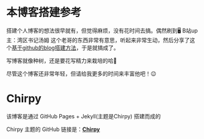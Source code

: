 # 本博客搭建参考

搭建个人博客的想法很早就有，但觉得麻烦，没有花时间去搞。偶然刷到:desktop_computer: B站up主：湾区书记汤姆  这个老哥的东西非常有意思，听起来非常生动，然后分享了这个[基于github的blog搭建方法](https://www.bilibili.com/video/BV14S4y1N7Yr?spm_id_from=333.880.my_history.page.click)，于是就搞成了。

写博客就像种树，还是要花写精力来栽培的哈:deciduous_tree:

尽管这个博客还非常年轻，但请给我更多的时间来丰富他吧！:wink:

# Chirpy

该博客是通过 GitHub Pages + Jekyll(主题是Chirpy) 搭建而成的

Chirpy 主题的 GitHub 链接是：[**Chirpy**][chirpy] 

[chirpy]: https://github.com/cotes2020/jekyll-theme-chirpy/

